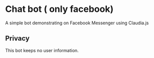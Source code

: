# Chat bot ( only facebook)

A simple bot demonstrating on Facebook Messenger using Claudia.js


## Privacy

This bot keeps no user information.

